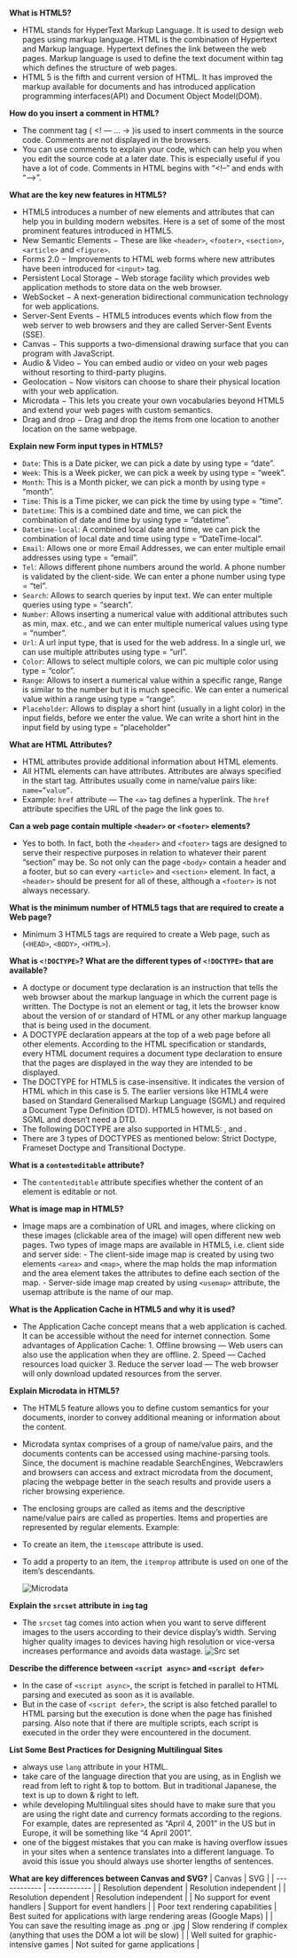 **What is HTML5?**

- HTML stands for HyperText Markup Language. It is used to design web pages using markup language. HTML is the combination of Hypertext and Markup language. Hypertext defines the link between the web pages. Markup language is used to define the text document within tag which defines the structure of web pages.
- HTML 5 is the fifth and current version of HTML. It has improved the markup available for documents and has introduced application programming interfaces(API) and Document Object Model(DOM).

**How do you insert a comment in HTML?**

- The comment tag ( <! — … -> )is used to insert comments in the source code. Comments are not displayed in the browsers.
- You can use comments to explain your code, which can help you when you edit the source code at a later date. This is especially useful if you have a lot of code. Comments in HTML begins with “<!–” and ends with “–>”.

**What are the key new features in HTML5?**

- HTML5 introduces a number of new elements and attributes that can help you in building modern websites. Here is a set of some of the most prominent features introduced in HTML5.
- New Semantic Elements − These are like `<header>`, `<footer>`, `<section>`, `<article>` and `<figure>`.
- Forms 2.0 − Improvements to HTML web forms where new attributes have been introduced for `<input>` tag.
- Persistent Local Storage − Web storage facility which provides web application methods to store data on the web browser.
- WebSocket − A next-generation bidirectional communication technology for web applications.
- Server-Sent Events − HTML5 introduces events which flow from the web server to web browsers and they are called Server-Sent Events (SSE).
- Canvas − This supports a two-dimensional drawing surface that you can program with JavaScript.
- Audio & Video − You can embed audio or video on your web pages without resorting to third-party plugins.
- Geolocation − Now visitors can choose to share their physical location with your web application.
- Microdata − This lets you create your own vocabularies beyond HTML5 and extend your web pages with custom semantics.
- Drag and drop − Drag and drop the items from one location to another location on the same webpage.

**Explain new Form input types in HTML5?**

- `Date`: This is a Date picker, we can pick a date by using type = “date”.
- `Week`: This is a Week picker, we can pick a week by using type = “week”.
- `Month`: This is a Month picker, we can pick a month by using type = “month”.
- `Time`: This is a Time picker, we can pick the time by using type = “time”.
- `Datetime`: This is a combined date and time, we can pick the combination of date and time by using type = “datetime”.
- `Datetime-local`: A combined local date and time, we can pick the combination of local date and time using type = “DateTime-local”.
- `Email`: Allows one or more Email Addresses, we can enter multiple email addresses using type = “email”.
- `Tel`: Allows different phone numbers around the world. A phone number is validated by the client-side. We can enter a phone number using type = “tel”.
- `Search`: Allows to search queries by input text. We can enter multiple queries using type = “search”.
- `Number`: Allows inserting a numerical value with additional attributes such as min, max. etc., and we can enter multiple numerical values using type = “number”.
- `Url`: A url input type, that is used for the web address. In a single url, we can use multiple attributes using type = “url”.
- `Color`: Allows to select multiple colors, we can pic multiple color using type = “color”.
- `Range`: Allows to insert a numerical value within a specific range, Range is similar to the number but it is much specific. We can enter a numerical value within a range using type = “range”.
- `Placeholder`: Allows to display a short hint (usually in a light color) in the input fields, before we enter the value. We can write a short hint in the input field by using type = “placeholder”

**What are HTML Attributes?**

- HTML attributes provide additional information about HTML elements.
- All HTML elements can have attributes. Attributes are always specified in the start tag. Attributes usually come in name/value pairs like: `name=”value”`.
- Example: `href` attribute — The `<a>` tag defines a hyperlink. The `href` attribute specifies the URL of the page the link goes to.

**Can a web page contain multiple `<header>` or `<footer>` elements?**

- Yes to both. In fact, both the `<header>` and `<footer>` tags are designed to serve their respective purposes in relation to whatever their parent “section” may be. So not only can the page `<body>` contain a header and a footer, but so can every `<article>` and `<section>` element. In fact, a `<header>` should be present for all of these, although a `<footer>` is not always necessary.

**What is the minimum number of HTML5 tags that are required to create a Web page?**

- Minimum 3 HTML5 tags are required to create a Web page, such as (`<HEAD>`, `<BODY>`, `<HTML>`).

**What is `<!DOCTYPE>`? What are the different types of `<!DOCTYPE>` that are available?**

- A doctype or document type declaration is an instruction that tells the web browser about the markup language in which the current page is written. The Doctype is not an element or tag, it lets the browser know about the version of or standard of HTML or any other markup language that is being used in the document.
- A DOCTYPE declaration appears at the top of a web page before all other elements. According to the HTML specification or standards, every HTML document requires a document type declaration to ensure that the pages are displayed in the way they are intended to be displayed.
- The DOCTYPE for HTML5 is case-insensitive. It indicates the version of HTML which in this case is 5. The earlier versions like HTML4 were based on Standard Generalised Markup Language (SGML) and required a Document Type Definition (DTD). HTML5 however, is not based on SGML and doesn’t need a DTD.
- The following DOCTYPE are also supported in HTML5: <!DocTYpe html>, <!dOCtype html> and <!doctype html>.
- There are 3 types of DOCTYPES as mentioned below: Strict Doctype, Frameset Doctype and Transitional Doctype.

**What is a `contenteditable` attribute?**

- The `contenteditable` attribute specifies whether the content of an element is editable or not.

**What is image map in HTML5?**

- Image maps are a combination of URL and images, where clicking on these images (clickable area of the image) will open different new web pages.
  Two types of image maps are available in HTML5, i.e. client side and server side: - The client-side image map is created by using two elements `<area>` and `<map>`, where the map holds the map information and the area element takes the attributes to define each section of the map. - Server-side image map created by using `<usemap>` attribute, the usemap attribute is the name of our map.

**What is the Application Cache in HTML5 and why it is used?**

- The Application Cache concept means that a web application is cached. It can be accessible without the need for internet connection.
  Some advantages of Application Cache: 1. Offline browsing — Web users can also use the application when they are offline. 2. Speed — Cached resources load quicker 3. Reduce the server load — The web browser will only download updated resources from the server.

**Explain Microdata in HTML5?**

- The HTML5 feature allows you to define custom semantics for your documents, inorder to convey additional meaning or information about the content.
- Microdata syntax comprises of a group of name/value pairs, and the documents contents can be accessed using machine-parsing tools. Since, the document is machine readable SearchEngines, Webcrawlers and browsers can access and extract microdata from the document, placing the webpage better in the seach results and provide users a richer browsing experience.
- The enclosing groups are called as items and the descriptive name/value pairs are called as properties. Items and properties are represented by regular elements. Example:
- To create an item, the `itemscope` attribute is used.
- To add a property to an item, the `itemprop` attribute is used on one of the item’s descendants.

  ![Microdata](./assets/html-microdata.png)

**Explain the `srcset` attribute in `img` tag**

- The `srcset` tag comes into action when you want to serve different images to the users according to their device display’s width. Serving higher quality images to devices having high resolution or vice-versa increases performance and avoids data wastage.
  ![Src set](./assets/html-srcset.png)

**Describe the difference between `<script async>` and `<script defer>`**

- In the case of `<script async>`, the script is fetched in parallel to HTML parsing and executed as soon as it is available.
- But in the case of `<script defer>`, the script is also fetched parallel to HTML parsing but the execution is done when the page has finished parsing.
  Also note that if there are multiple scripts, each script is executed in the order they were encountered in the document.

**List Some Best Practices for Designing Multilingual Sites**

- always use `lang` attribute in your HTML.
- take care of the language direction that you are using, as in English we read from left to right & top to bottom. But in traditional Japanese, the text is up to down & right to left.
- while developing Multilingual sites should have to make sure that you are using the right date and currency formats according to the regions. For example, dates are represented as “April 4, 2001” in the US but in Europe, it will be something like “4 April 2001”.
- one of the biggest mistakes that you can make is having overflow issues in your sites when a sentence translates into a different language. To avoid this issue you should always use shorter lengths of sentences.

**What are key differences between Canvas and SVG?**
| Canvas | SVG |
| ------------ | ------------ |
| Resolution dependent | Resolution independent |
| Resolution dependent | Resolution independent |
| No support for event handlers | Support for event handlers |
| Poor text rendering capabilities | Best suited for applications with large rendering areas (Google Maps) |
| You can save the resulting image as .png or .jpg | Slow rendering if complex (anything that uses the DOM a lot will be slow) |
| Well suited for graphic-intensive games | Not suited for game applications |
